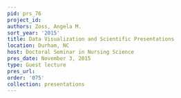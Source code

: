 ```yaml
---
pid: prs_76
project_id: 
authors: Zoss, Angela M.
sort_year: '2015'
title: Data Visualization and Scientific Presentations
location: Durham, NC
host: Doctoral Seminar in Nursing Science
pres_date: November 3, 2015
type: Guest lecture
pres_url: 
order: '075'
collection: presentations
---
```

